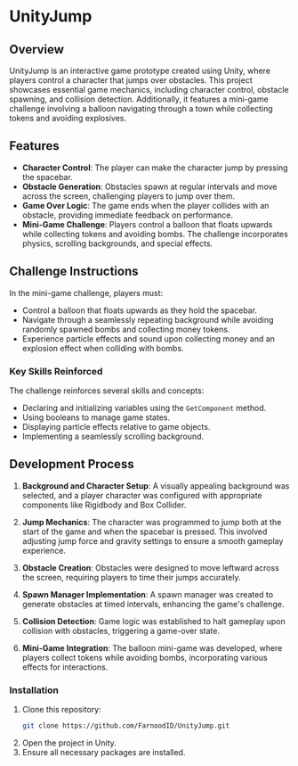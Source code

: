 # UnityJump

## Overview
UnityJump is an interactive game prototype created using Unity, where players control a character that jumps over obstacles. This project showcases essential game mechanics, including character control, obstacle spawning, and collision detection. Additionally, it features a mini-game challenge involving a balloon navigating through a town while collecting tokens and avoiding explosives.

## Features
- **Character Control**: The player can make the character jump by pressing the spacebar.
- **Obstacle Generation**: Obstacles spawn at regular intervals and move across the screen, challenging players to jump over them.
- **Game Over Logic**: The game ends when the player collides with an obstacle, providing immediate feedback on performance.
- **Mini-Game Challenge**: Players control a balloon that floats upwards while collecting tokens and avoiding bombs. The challenge incorporates physics, scrolling backgrounds, and special effects.

## Challenge Instructions
In the mini-game challenge, players must:
- Control a balloon that floats upwards as they hold the spacebar.
- Navigate through a seamlessly repeating background while avoiding randomly spawned bombs and collecting money tokens.
- Experience particle effects and sound upon collecting money and an explosion effect when colliding with bombs.

### Key Skills Reinforced
The challenge reinforces several skills and concepts:
- Declaring and initializing variables using the `GetComponent` method.
- Using booleans to manage game states.
- Displaying particle effects relative to game objects.
- Implementing a seamlessly scrolling background.

## Development Process

1. **Background and Character Setup**: A visually appealing background was selected, and a player character was configured with appropriate components like Rigidbody and Box Collider.

2. **Jump Mechanics**: The character was programmed to jump both at the start of the game and when the spacebar is pressed. This involved adjusting jump force and gravity settings to ensure a smooth gameplay experience.

3. **Obstacle Creation**: Obstacles were designed to move leftward across the screen, requiring players to time their jumps accurately.

4. **Spawn Manager Implementation**: A spawn manager was created to generate obstacles at timed intervals, enhancing the game's challenge.

5. **Collision Detection**: Game logic was established to halt gameplay upon collision with obstacles, triggering a game-over state.

6. **Mini-Game Integration**: The balloon mini-game was developed, where players collect tokens while avoiding bombs, incorporating various effects for interactions.

### Installation
1. Clone this repository:
   ```bash
   git clone https://github.com/FarnoodID/UnityJump.git
   ```
2. Open the project in Unity.
3. Ensure all necessary packages are installed.
